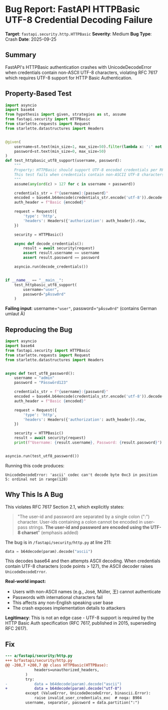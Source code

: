 # Bug Report: FastAPI HTTPBasic UTF-8 Credential Decoding Failure

**Target**: `fastapi.security.http.HTTPBasic`
**Severity**: Medium
**Bug Type**: Crash
**Date**: 2025-09-25

## Summary

FastAPI's HTTPBasic authentication crashes with UnicodeDecodeError when credentials contain non-ASCII UTF-8 characters, violating RFC 7617 which requires UTF-8 support for HTTP Basic Authentication.

## Property-Based Test

```python
import asyncio
import base64
from hypothesis import given, strategies as st, assume
from fastapi.security import HTTPBasic
from starlette.requests import Request
from starlette.datastructures import Headers


@given(
    username=st.text(min_size=1, max_size=50).filter(lambda x: ':' not in x),
    password=st.text(min_size=0, max_size=50)
)
def test_httpbasic_utf8_support(username, password):
    """
    Property: HTTPBasic should support UTF-8 encoded credentials per RFC 7617.
    This test fails when credentials contain non-ASCII UTF-8 characters.
    """
    assume(any(ord(c) > 127 for c in username + password))

    credentials_str = f"{username}:{password}"
    encoded = base64.b64encode(credentials_str.encode('utf-8')).decode('ascii')
    auth_header = f"Basic {encoded}"

    request = Request({
        'type': 'http',
        'headers': Headers({'authorization': auth_header}).raw,
    })

    security = HTTPBasic()

    async def decode_credentials():
        result = await security(request)
        assert result.username == username
        assert result.password == password

    asyncio.run(decode_credentials())


if __name__ == "__main__":
    test_httpbasic_utf8_support(
        username="user",
        password="pÄssw0rd"
    )
```

**Failing input**: username=`"user"`, password=`"pÄssw0rd"` (contains German umlaut Ä)

## Reproducing the Bug

```python
import asyncio
import base64
from fastapi.security import HTTPBasic
from starlette.requests import Request
from starlette.datastructures import Headers


async def test_utf8_password():
    username = "admin"
    password = "Pässwörd123"

    credentials_str = f"{username}:{password}"
    encoded = base64.b64encode(credentials_str.encode('utf-8')).decode('ascii')
    auth_header = f"Basic {encoded}"

    request = Request({
        'type': 'http',
        'headers': Headers({'authorization': auth_header}).raw,
    })

    security = HTTPBasic()
    result = await security(request)
    print(f"Username: {result.username}, Password: {result.password}")


asyncio.run(test_utf8_password())
```

Running this code produces:

```
UnicodeDecodeError: 'ascii' codec can't decode byte 0xc3 in position 5: ordinal not in range(128)
```

## Why This Is A Bug

This violates RFC 7617 Section 2.1, which explicitly states:

> "The user-id and password are separated by a single colon (":") character. User-ids containing a colon cannot be encoded in user-pass strings. **The user-id and password are encoded using the UTF-8 charset**" (emphasis added)

The bug is in `/fastapi/security/http.py` at line 211:

```python
data = b64decode(param).decode("ascii")
```

This decodes base64 and then attempts ASCII decoding. When credentials contain UTF-8 characters (code points > 127), the ASCII decoder raises `UnicodeDecodeError`.

**Real-world impact:**
- Users with non-ASCII names (e.g., José, Müller, 王) cannot authenticate
- Passwords with international characters fail
- This affects any non-English speaking user base
- The crash exposes implementation details to attackers

**Legitimacy**: This is not an edge case - UTF-8 support is required by the HTTP Basic Auth specification (RFC 7617, published in 2015, superseding RFC 2617).

## Fix

```diff
--- a/fastapi/security/http.py
+++ b/fastapi/security/http.py
@@ -208,7 +208,7 @@ class HTTPBasic(HTTPBase):
             headers=unauthorized_headers,
         )
         try:
-            data = b64decode(param).decode("ascii")
+            data = b64decode(param).decode("utf-8")
         except (ValueError, UnicodeDecodeError, binascii.Error):
             raise invalid_user_credentials_exc  # noqa: B904
         username, separator, password = data.partition(":")
```